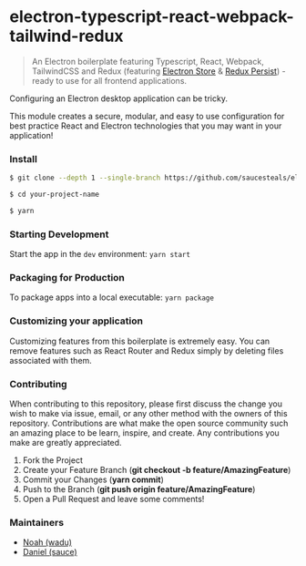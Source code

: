 # electron-typescript-react-webpack-tailwind-redux

>An Electron boilerplate featuring Typescript, React, Webpack, TailwindCSS and Redux (featuring [Electron Store](https://github.com/sindresorhus/electron-store) & [Redux Persist](https://github.com/saucesteals/electron-persist-secure)) - ready to use for all frontend applications.

Configuring an Electron desktop application can be tricky.

This module creates a secure, modular, and easy to use configuration for best practice React and Electron technologies that you may want in your application!

### Install


```sh
$ git clone --depth 1 --single-branch https://github.com/saucesteals/electron-typescript-react-tailwind-redux.git your-project-name

$ cd your-project-name

$ yarn
```

### Starting Development

Start the app in the `dev` environment:
`yarn start`

### Packaging for Production
To package apps into a local executable:
`yarn package`

### Customizing your application
Customizing features from this boilerplate is extremely easy. You can remove features such as React Router and Redux simply by deleting files associated with them.

### Contributing
When contributing to this repository, please first discuss the change you wish to make via issue, email, or any other method with the owners of this repository.
Contributions are what make the open source community such an amazing place to be learn, inspire, and create. Any contributions you make are greatly appreciated.

1. Fork the Project
2. Create your Feature Branch (**git checkout -b feature/AmazingFeature**)
3. Commit your Changes (**yarn commit**)
4. Push to the Branch (**git push origin feature/AmazingFeature**)
5. Open a Pull Request and leave some comments!


### Maintainers
* [Noah (wadu)](https://github.com/fourwadu/)
* [Daniel (sauce)](https://github.com/saucesteals/)
